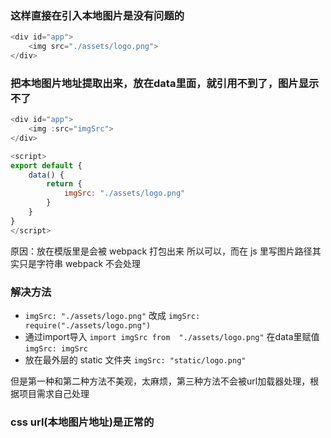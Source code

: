 ### 这样直接在引入本地图片是没有问题的
~~~javascript
<div id="app">
    <img src="./assets/logo.png">
</div>
~~~
### 把本地图片地址提取出来，放在data里面，就引用不到了，图片显示不了
~~~javascript
<div id="app">
    <img :src="imgSrc">
</div>

<script>
export default {
    data() {
        return {
            imgSrc: "./assets/logo.png"
        }
    }
}
</script>
~~~
原因：放在模版里是会被 webpack 打包出来 所以可以，而在 js 里写图片路径其实只是字符串 webpack 不会处理
### 解决方法

* `imgSrc: "./assets/logo.png"` 改成  `imgSrc: require("./assets/logo.png")`
* 通过import导入 `import imgSrc from  "./assets/logo.png"` 在data里赋值 `imgSrc: imgSrc`
* 放在最外层的 static 文件夹 `imgSrc: "static/logo.png"`

但是第一种和第二种方法不美观，太麻烦，第三种方法不会被url加载器处理，根据项目需求自己处理

### css url(本地图片地址)是正常的